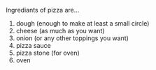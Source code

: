 Ingrediants of pizza are...

 1. dough (enough to make at least a small circle)
 2. cheese (as much as you want)
 3. onion (or any other toppings you want)
 4. pizza sauce
 5. pizza stone (for oven)
 6. oven